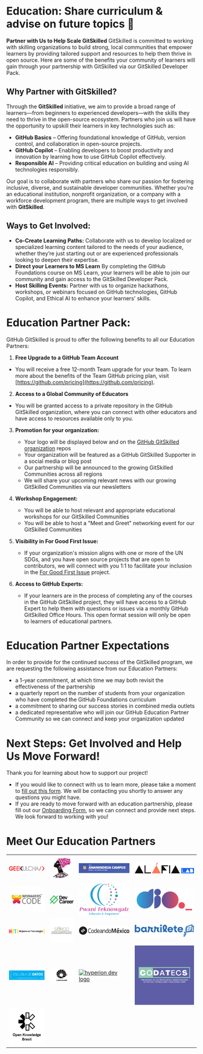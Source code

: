# Education: Share curriculum & advise on future topics 🧠

**Partner with Us to Help Scale GitSkilled**
GitSkilled is committed to working with skilling organizations to build strong, local communities that empower learners by providing tailored support and resources to help them thrive in open source. Here are some of the benefits your community of learners will gain through your partnership with GitSkilled via our GitSkilled Developer Pack.

## Why Partner with GitSkilled?

Through the **GitSkilled** initiative, we aim to provide a broad range of learners—from beginners to experienced developers—with the skills they need to thrive in the open-source ecosystem. Partners who join us will have the opportunity to upskill their learners in key technologies such as:

- **GitHub Basics** – Offering foundational knowledge of GitHub, version control, and collaboration in open-source projects.
- **GitHub Copilot** – Enabling developers to boost productivity and innovation by learning how to use GitHub Copilot effectively.
- **Responsible AI** – Providing critical education on building and using AI technologies responsibly.

Our goal is to collaborate with partners who share our passion for fostering inclusive, diverse, and sustainable developer communities. Whether you're an educational institution, nonprofit organization, or a company with a workforce development program, there are multiple ways to get involved with **GitSkilled**.

## Ways to Get Involved:

- **Co-Create Learning Paths:** Collaborate with us to develop localized or specialized learning content tailored to the needs of your audience, whether they’re just starting out or are experienced professionals looking to deepen their expertise.
- **Direct your Learners to MS Learn** By completing the GitHub Foundations course on MS Learn, your learners will be able to join our community and gain access to the GitSkilled Developer Pack.
- **Host Skilling Events:** Partner with us to organize hackathons, workshops, or webinars focused on GitHub technologies, GitHub Copilot, and Ethical AI to enhance your learners' skills.

# Education Partner Pack:

GitHub GitSkilled is proud to offer the following benefits to all our Education Partners:

1. **Free Upgrade to a GitHub Team Account**

  - You will receive a free 12-month Team upgrade for your team. To learn more about the benefits of the Team GitHub pricing plan, visit [https://github.com/pricing](https://github.com/pricing).

2. **Access to a Global Community of Educators**

 - You will be granted access to a private repository in the GitHub GitSkilled organization, where you can connect with other educators and have access to resources available only to you.

3. **Promotion for your organization:** 
 
   - Your logo will be displayed below and on the [GitHub GitSkilled organization](https://github.com/GitSkilled) repos
   - Your organization will be featured as a GitHub GitSkilled Supporter in a social media or blog post
   - Our partnership will be announced to the growing GitSkilled Communities across all regions
   - We will share your upcoming relevant news with our growing GitSkilled Communities via our newsletters

4. **Workshop Engagement:**

   - You will be able to host relevant and appropriate educational workshops for our GitSkilled Communities
   - You will be able to host a "Meet and Greet" networking event for our GitSkilled Communities

5. **Visibility in For Good First Issue:**
 
   - If your organization's mission aligns with one or more of the UN SDGs, and you have open source projects that are open to contributors, we will connect with you 1:1 to facilitate your inclusion in the [For Good First Issue](https://forgoodfirstissue.github.com/) project.

6. **Access to GitHub Experts:**

   - If your learners are in the process of completing any of the courses in the GitHub GitSkilled project, they will have access to a GitHub Expert to help them with questions or issues via a monthly GitHub GitSkilled Office Hours. This open format session will only be open to learners of educational partners.  

# Education Partner Expectations

In order to provide for the continued success of the GitSkilled program, we are requesting the following assistance from our Education Partners:

 - a 1-year commitment, at which time we may both revisit the effectiveness of the partnership
 - a quarterly report on the number of students from your organization who have completed the GitHub Foundations curriculum
 - a commitment to sharing our success stories in combined media outlets
 - a dedicated representative who will join our GitHub Education Partner Community so we can connect and keep your organization updated

 
# Next Steps: Get Involved and Help Us Move Forward!

Thank you for learning about how to support our project!

- If you would like to connect with us to learn more, please take a moment to [fill out this form](https://docs.google.com/forms/d/e/1FAIpQLSfEM7HPiLaJmbigHTAkvHbDmmFxNstCWVeQ866c0rj2WfUxQQ/viewform). We will be contacting you shortly to answer any questions you might have.
- If you are ready to move forward with an education partnership, please fill out our [Onboarding Form](https://docs.google.com/forms/d/e/1FAIpQLSfEM7HPiLaJmbigHTAkvHbDmmFxNstCWVeQ866c0rj2WfUxQQ/viewform), so we can connect and provide next steps. We look forward to working with you!

# Meet Our Education Partners

<table>
  <tr>
    <td><a href="https://geekulcha.dev/"><img src="https://github.com/GitSkilled/About-GitSkilled/blob/main/logos/GK-Primary-12-01-21.png" width=300 alt="geekulcha logo"></a></td>
    <td><a href="https://shecodeafrica.org/"><img src="https://github.com/GitSkilled/About-GitSkilled/blob/main/logos/SCA%20Logo%20-%20White%20background.png" width=200 alt="she code africa logo"></a></td>
     <td><a href="https://ananindeua.ifpa.edu.br/"><img src="https://github.com/GitSkilled/About-GitSkilled/blob/main/logos/IFPA%20campus%20ananindeua.png" width=300 alt="federal university of para logo"></a></td>
     <td><a href="https://alafialab.org/"><img src="https://github.com/GitSkilled/About-GitSkilled/blob/main/logos/principal_horizontal%20-%20Copia.png" alt="alafia lab logo" width=200></a></td>
  </tr>
  <tr>
    <td><a href="https://womakerscode.org/"><img src="https://github.com/GitSkilled/About-GitSkilled/blob/main/logos/versao%20oficial.png" width=300 alt="womakers code logo"></a></td>
    <td><a href="https://devcareer.io/"><img src="https://github.com/GitSkilled/About-GitSkilled/blob/main/logos/svg_devcareer.svg" width=200 alt="dev Career logo"></a></td>
    <td><a href="https://pwaniteknowgalz.org/"><img src="https://github.com/GitSkilled/About-GitSkilled/blob/main/logos/ptg-lg.png" alt="Pwani teknowgalz logo"></a></td>
    <td><a href="https://www.dio.me/"><img src="https://github.com/GitSkilled/About-GitSkilled/blob/main/logos/diome.png" width=200 alt="dio.me logo"></a></td>
  </tr>
  <tr>
    <td><a href="https://mujeresentecnologia.org/"><img src="https://github.com/GitSkilled/About-GitSkilled/blob/main/logos/%20LogoMeT.png" width=300 alt="MeT logo"></a></td>
    <td><a href="https://surcooaxaca.org/"><img src="https://github.com/GitSkilled/About-GitSkilled/blob/main/logos/surco.png" width=200 alt="surco logo"></a></td>
    <td><a href="https://codeandomexico.org/"><img src="https://github.com/GitSkilled/About-GitSkilled/blob/main/logos/logo-cmx.svg" width=200 alt="codeando mexico logo"></a></td>
    <td><a href="https://www.barrilete.org/"><img src="https://github.com/GitSkilled/About-GitSkilled/blob/main/logos/barrilette.png" alt="barrilette logo"></a></td>
  </tr>
  <tr>
    <td><a href="http://escueladedatos.online/"><img src="https://github.com/GitSkilled/About-GitSkilled/blob/main/logos/SCODA_ES_HORIZONTAL_BLUE.png" width=300 alt="escuela de datos logo"></a></td>
    <td><a href="https://unicamp.br/"><img src="https://github.com/GitSkilled/About-GitSkilled/blob/main/logos/Logo_Unicamp__0.jpg" width=200 alt="unicamp logo"></a></td>
    <td><a href="https://hyperiondev.com"><img src="https://github.com/GitSkilled/About-GitSkilled/blob/main/logos/HD%20logo%202.png" width=200 alt="hyperion dev logo"></a></td>
    <td><a href="https://codatecs.unr"><img src="https://github.com/GitSkilled/About-GitSkilled/blob/main/logos/logo-Codatecs.png" width=300 alt="codatecs logo"></a></td>  
  </tr>
  <tr>
    <td><a href="https://ok.org.br/"><img src="https://github.com/GitSkilled/About-GitSkilled/blob/main/logos/okr-logo-vertical.svg" width=300 alt="open knowledge brasil logo"></a></td>

  </tr>
 
 </table>    
    


